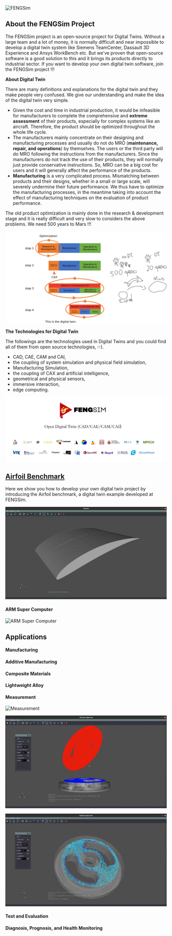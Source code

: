 ![FENGSim](images/Fengsim_logo_hi_2.png)

## About the FENGSim Project

The FENGSim project is an open-source project for Digital Twins. Without a large team and a lot of money, it is normally difficult and near impossible to develop a digital twin system like Siemens TeamCenter, Dassault 3D Experience and Ansys WorkBench etc. But we’ve proven that open-source software is a good solution to this and it brings its products directly to industrial sector. If you want to develop your own digital twin software, join the FENGSim project !!!

**About Digital Twin**

There are many definitions and explanations for the digital twin and they make people very confused. We give our understanding and make the idea of the digital twin very simple.

- Given the cost and time in industrial production, it would be infeasible for manufacturers to complete the comprehensive and **extreme assessment** of their products, especially for complex systems like an aircraft. Therefore, the product should be optimized throughout the whole life cycle. 
- The manufacturers mainly concentrate on their designing and manufacturing processes and usually do not do MRO (**maintenance, repair, and operations**) by themselves. The users or the third party will do MRO following the instructions from the manufacturers. Since the manufacturers do not track the use of their products, they will normally just provide conservative instructions. So, MRO can be a big cost for users and it will generally affect the performance of the products.
- **Manufacturing** is a very complicated process. Mismatching between products and their designs, whether in a small or large scale, will severely undermine their future performance. We thus have to optimize the manufacturing processes, in the meantime taking into account the effect of manufacturing techniques on the evaluation of product performance. 

The old product optimization is mainly done in the research & development stage and it is really difficult and very slow to considers the above problems. We need 500 years to Mars !!!

![old research way](images/dt1.png)

**The Technologies for Digital  Twin**

The followings are the technologies used in Digital Twins and you could find all of them from open source technologies, :-).

- CAD, CAE, CAM and CAI,
- the coupling of system simulation and physical field simulation,
- Manufacturing Simulation,
- the coupling of CAX and artificial intelligence,
- geometrical and physical sensors,
- immersive interaction,
- edge computing.

![open source software](images/FENGSim.png)

## [Airfoil Benchmark](https://github.com/fengsim/FENGSim-Dev/wiki/Home)

Here we show you how to develop your own digital twin project by introducing the Airfoil benchmark, a digital twin example developed at FENGSim.   

![airfoil](images/airfoil.png)

#### ARM Super Computer

![ARM Super Computer](images/Mark-1.png)

## Applications

#### Manufacturing

#### Additive Manufacturing

#### Composite Materials

#### Lightweight Alloy

#### Measurement

![Measurement](images/meas1.jpg)

![Measurement](images/meas2.jpg)

![Measurement](images/meas3.jpg)

#### Test and Evaluation

#### Diagnosis, Prognosis, and Health Monitoring

